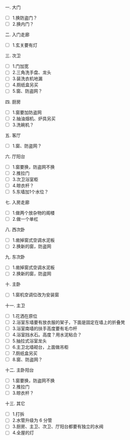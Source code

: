 一. 大门

- [ ] 1.换防盗门？
- [ ] 2.换内门？

二. 入门走廊

- [ ] 1.玄关要有灯

三. 次卫

- [ ] 1.门加宽
- [ ] 2.三角洗手盘、龙头
- [ ] 3.装洗衣机地漏
- [ ] 4.厕纸盒另买
- [ ] 5.窗、防盗网？

四. 厨房

- [ ] 1.窗要加防盗网
- [ ] 2.抽油烟机、炉具另买
- [ ] 3.洗碗机？

五. 客厅

- [ ] 1.窗、防盗网？

六. 厅阳台

- [ ] 1.窗要换，防盗网不换
- [ ] 2.推拉门
- [ ] 3.次卫浴室柜
- [ ] 4.晾衣杆？
- [ ] 5.东墙加1个水位？

七. 入房走廊

- [ ] 1.做两个放杂物的阁楼
- [ ] 2.做一个单杠

八. 西次卧

- [ ] 1.凿掉窗式空调水泥板
- [ ] 2.换新的窗，防盗网

九. 东次卧

- [ ] 1.凿掉窗式空调水泥板
- [ ] 2.换新的窗，防盗网

十. 主卧

- [ ] 1.窗机空调位改为安装窗

十一. 主卫

- [ ] 1.花洒在原位
- [ ] 2.浴室东墙要有放衣服的架子，下面是固定在墙上的折叠凳
- [ ] 3.浴室南墙的扶手高度要有毛巾杆
- [ ] 4.浴室挡水石。高度？用水泥粘合？
- [ ] 5.抽拉式浴室龙头
- [ ] 6.主卫北墙砌台，上面做吊柜
- [ ] 7.厕纸盒另买
- [ ] 8.窗、防盗网？

十二. 主卧阳台

- [ ] 1.窗要换，防盗网不换
- [ ] 2.推拉门
- [ ] 3.晾衣杆？

十三. 其它

- [ ] 1.打拆
- [ ] 2.水管升级为 6 分管
- [ ] 3.厨房、主卫、次卫、厅阳台都要有独立的水阀
- [ ] 4.全屋的灯
